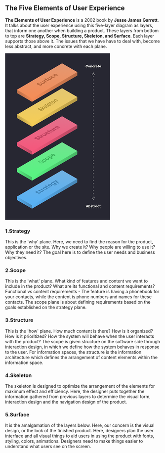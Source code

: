 ## The Five Elements of User Experience

**The Elements of User Experience** is a 2002 book by **Jesse James Garrett**. It talks about the user experience using this five-layer diagram as layers, that inform one another when building a product. These layers from bottom to top are **Strategy, Scope, Structure, Skeleton, and Surface**. Each layer supports those above it. The issues that we have have to deal with, become less abstract, and more concrete with each plane.

![elements of ux experience](5_elements_of_user_experience.png)

### 1.Strategy
This is the 'why' plane. Here, we need to find the reason for the product, application or the site. Why we create it? Why people are willing to use it? Why they need it? The goal here is to define the user needs and business objectives.

### 2.Scope
This is the 'what' plane. What kind of features and content we want to include in the product? What are its functional and content requirements? 
Functional vs content requirements - The feature is having a phonebook for your contacts, while the content is phone numbers and names for these contacts. The scope plane is about defining requirements based on the goals established on the strategy plane. 

### 3.Structure
This is the 'how' plane. How much content is there? How is it organized? How is it prioritized? How the system will behave when the user interacts with the product? The scope is given structure on the software side through interaction design, in which we define how the system behaves in response to the user. For information spaces, the structure is the information architecture which defines the arrangement of content elements within the information space.

### 4.Skeleton
The skeleton is designed to optimize the arrangement of the elements for maximum effect and efficiency. Here, the designer puts together the information gathered from previous layers to determine the visual form, interaction design and the navigation design of the product. 

### 5.Surface
It is the amalgamation of the layers below. Here, our concern is the visual design, or the look of the finished product. Here, designers plan the user interface and all visual things to aid users in using the product with fonts, styling, colors, animations. Designers need to make things easier to understand what users see on the screen.

